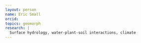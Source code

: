 ```yaml
---
layout: person
name: Eric Small
orcid: 
topics: geomorph
research: |
  Surface hydrology, water-plant-soil interactions, climate
---
```

